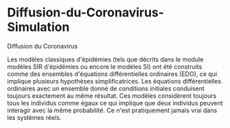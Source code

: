 # Diffusion-du-Coronavirus-Simulation
Diffusion du Coronavirus

Les modèles classiques d'épidémies (tels que décrits dans le module modèles SIR d'épidémies ou encore le modèles SI) ont été construits 
comme des ensembles d'équations différentielles ordinaires (EDO), ce qui implique plusieurs hypothèses simplificatrices. 
Les équations différentielles ordinaires avec un ensemble donné de conditions initiales conduisent toujours exactement au même résultat.
Ces modèles considèrent toujours tous les individus comme égaux ce qui implique que deux individus peuvent interagir avec la même 
probabilité. Ce n'est pratiquement jamais vrai dans les systèmes réels.
